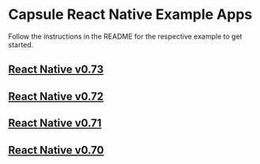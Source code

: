 # Capsule React Native Example Apps

Follow the instructions in the README for the respective example to get started.

## [React Native v0.73](./react-native-v0.73)

## [React Native v0.72](./react-native-v0.72)

## [React Native v0.71](./react-native-v0.71)

## [React Native v0.70](./react-native-v0.70)
